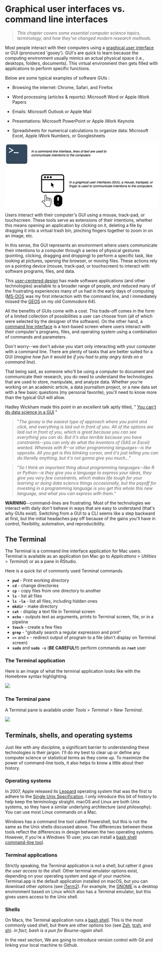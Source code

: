 # Graphical user interfaces vs. command line interfaces

> *This chapter covers some essential computer science topics, terminology, and how they've changed modern research methods.*


Most people interact with their computers using a [graphical user interface](https://en.wikipedia.org/wiki/Graphical_user_interface) or GUI (pronounced 'gooey'). GUI's are quick to learn because the computing environment usually mimics an actual physical space (i.e., desktops, folders, documents). This virtual environment then gets filled with applications to perform specific functions. 

Below are some typical examples of software GUIs : 

* Browsing the internet: Chrome, Safari, and Firefox

* Word processing (articles & reports): Microsoft Word or Apple iWork Papers

* Emails: Microsoft Outlook or Apple Mail

* Presentations: Microsoft PowerPoint or Apple iWork Keynote

* Spreadsheets for numerical calculations to organize data: Microsoft Excel, Apple iWork Numbers, or Googlesheets

![](images/CLIvsGUI.png)

Users interact with their computer's GUI using a mouse, track-pad, or touchscreen. These tools serve as extensions of their intentions, whether this means opening an application by clicking on it, deleting a file by dragging it into a virtual trash bin, pinching fingers together to zoom in on an image, etc.

In this sense, the GUI represents an environment where users communicate their intentions to a computer through a series of physical gestures (pointing, clicking, dragging and dropping) to perform a specific task, like looking at pictures, opening the browser, or moving files. These actions rely on a pointing device (mouse, track-pad, or touchscreen) to interact with software programs, files, and data. 

This [user-centered design](https://en.wikipedia.org/wiki/User-centered_design) has made software applications (and other technologies) available to a broader range of people, and reduced many of the frustrating experiences many of us had in the early days of computing ([MS-DOS](https://en.wikipedia.org/wiki/MS-DOS) was my first interaction with the command line, and I immediately missed the [GEOS](https://en.wikipedia.org/wiki/GEOS_(8-bit_operating_system)) on my old Commodore 64).

All the benefits of GUIs come with a cost. This trade-off comes in the form of a limited collection of possibilities a user can choose from (all of which were selected by the designer of the software). On the other hand, a [command line interface](https://en.wikipedia.org/wiki/Command-line_interface) is a text-based screen where users interact with their computer's programs, files, and operating system using a combination of commands and parameters.

Don't worry--we don't advise you start only interacting with your computer with a command line. There are plenty of tasks that are better suited for a GUI (*imagine how fun it would be if you had to play angry birds on a command line*).

That being said, as someone who'll be using a computer to document and communicate their research, you do need to understand the technologies that are used to store, manipulate, and analyze data. Whether you're working on an academic article, a data journalism project, or a new data set with a few basic questions (my personal favorite), you'll need to know more than the typical GUI will allow. 

Hadley Wickham made this point in an excellent talk aptly titled, " [You can't do data science in a GUI](https://www.youtube.com/watch?v=cpbtcsGE0OA) "

> "*The gooey is the easiest type of approach where you point and click, and everything is laid out in front of you. All of the options are laid out in front of you, which is great because you can see everything you can do. But it's also terrible because you have constraints--you can only do what the inventors of (SAS or Excel) wanted. Whereas with R--or other programming languages--is the opposite. All you get is this blinking cursor, and it's just telling you can do literally anything, but it's not gonna give you much...*"

> "*So I think an important thing about programming languages--like R or Python--is they give you a language to express your ideas, they give you very few constraints, which makes life tough for your learning or doing data science things occasionally, but the payoff for investing in a programming language is you get this whole this new language, and what you can express with them.*"

**WARNING**--command-lines are frustrating. Most of the technologies we interact with daily don't behave in ways that are easy to understand (that's why GUIs exist). Switching from a GUI to a CLI seems like a step backward at first, but the initial headaches pay off because of the gains you'll have in control, flexibility, automation, and reproducibility.

## The Terminal 

The Terminal is a command line interface application for Mac users. Terminal is available as an application (on Mac go to *Applications* > *Utilities* > *Terminal*) or as a pane in RStudio.

Here is a quick list of commonly used Terminal commands.

* **`pwd`** - Print working directory 
* **`cd`** - change directories  
* **`cp`** - copy files from one directory to another  
* **`ls`** - list all files
* **`ls -la`** - list all files, including hidden ones
* **`mkdir`** - make directory  
* **`cat`** - display a text file in Terminal screen
* **`echo`** - outputs text as arguments, prints to Terminal screen, file, or in a pipeline
* **`touch`** - create a few files
* **`grep`** - "globally search a regular expression and print"
* **`>>`** and **`>`** - redirect output of program to a file (don't display on Terminal screen)
* **`sudo`** and **`sudo -s`** (**BE CAREFUL!!**) perform commands as **`root`** user  

### The Terminal application

Here is an image of what the terminal application looks like with the Homebrew syntax highlighting. 

![](image/1-terminal.png)

### The Terminal pane

A Terminal pane is available under *Tools* > *Terminal* > *New Terminal*. 

![](image/2-terminal-pane.png)

## Terminals, shells, and operating systems

Just like with any discipline, a significant barrier to understanding these technologies is their jargon. I'll do my best to clear up or define any computer science or statistical terms as they come up. To maximize the power of command-line tools, it also helps to know a little about their history.  

### Operating systems

In 2007, Apple released its [Leopard](https://en.wikipedia.org/wiki/MacOS_version_history#Version_10.5:_%22Leopard%22) operating system that was the first to adhere to the [Single Unix Specification](https://en.wikipedia.org/wiki/Single_UNIX_Specification). I only introduce this bit of history to help keep the terminology straight. macOS and Linux are both Unix systems, so they have a similar underlying architecture (and philosophy). You can use most Linux commands on a Mac.  

Windows has a command line tool called Powershell, but this is not the same as the Unix shells discussed above. The differences between these tools reflect the differences in design between the two operating systems. However, if you're a Windows 10 user, you can install a [bash shell command-line tool](https://www.windowscentral.com/how-install-bash-shell-command-line-windows-10). 

### Terminal applications

Strictly speaking, the Terminal application is not a shell, but rather it *gives the user access to the shell*. Other terminal emulator options exist, depending on your operating system and age of your machine. Terminal.app is the default application installed on macOS, but you can download other options (see [iTerm2](https://www.iterm2.com/)). For example, the [GNOME](https://en.wikipedia.org/wiki/GNOME) is a desktop environment based on Linux which also has a Terminal emulator, but this gives users access to the Unix shell. 

### Shells

On Macs, the Terminal application runs a [bash shell](https://en.wikipedia.org/wiki/Bash_(Unix_shell)). This is the most commonly used shell, but there are other options too (see [Zsh](http://zsh.sourceforge.net/), [tcsh](https://en.wikipedia.org/wiki/Tcsh), and [sh](https://en.wikipedia.org/wiki/Bourne_shell)). *in fact, bash is a pun for Bourne-again shell*.

In the next section, We are going to introduce version control with Git and linking your local machine to Github. 